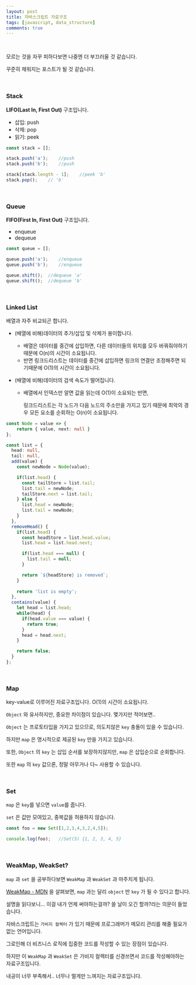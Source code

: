 ```yaml
---
layout: post
title: 자바스크립트 자료구조
tags: [javascript, data_structure]
comments: true
---
```


<br>

모르는 것을 자꾸 피하다보면 나중엔 더 부끄러울 것 같습니다.

꾸준히 채워지는 포스트가 될 것 같습니다.

<br>

### Stack

**LIFO(Last In, First Out)** 구조입니다.

- 삽입: push
- 삭제: pop
- 읽기: peek

```typescript
const stack = [];

stack.push('a');	//push
stack.push('b');	//push

stack[stack.length - 1];	//peek 'b'
stack.pop();	// 'b'
```

<br>

### Queue

**FIFO(First In, First Out)** 구조입니다.

- enqueue
- dequeue

```typescript
const queue = [];

queue.push('a');	//enqueue
queue.push('b');	//enqueue

queue.shift();	//dequeue 'a'
queue.shift();	//dequeue 'b'
```

<br>

### Linked List

배열과 자주 비교되곤 합니다.

- (배열에 비해)데이터의 추가/삽입 및 삭제가 용이합니다.

  - 배열은 데이터를 중간에 삽입하면, 다른 데이터들의 위치를 모두 바꿔줘야하기때문에 O(n)의 시간이 소요됩니다.
  - 반면 링크드리스트는 데이터를 중간에 삽입하면 링크의 연결만 조정해주면 되기때문에 O(1)의 시간이 소요됩니다.

- (배열에 비해)데이터의 검색 속도가 떨어집니다.

  - 배열에서 인덱스만 알면 값을 읽는데 O(1)이 소요되는 반면, 

    링크드리스트는 각 노드가 다음 노드의 주소만을 가지고 있기 때문에 최악의 경우 모든 요소를 순회하는 O(n)이 소요됩니다.



```typescript
const Node = value => {
    return { value, next: null }
};

const list = {
  head: null,
  tail: null,
  add(value) {
    const newNode = Node(value);

    if(list.head) {
      const tailStore = list.tail;
      list.tail = newNode;
      tailStore.next = list.tail;
    } else {
      list.head = newNode;
      list.tail = newNode;
    }
  },
  removeHead() {
    if(list.head) {
      const headStore = list.head.value;
      list.head = list.head.next;

      if(list.head === null) {
        list.tail = null;
      }

      return `${headStore} is removed`;
    }
    
    return 'list is empty';
  },
  contains(value) {
    let head = list.head;
    while(head) {
      if(head.value === value) {
        return true;
      }
      head = head.next;
    }

    return false;
  }
};
```

<br>

### Map

key-value로 이루어진 자료구조입니다.  O(1)의 시간이 소요됩니다.

`Object` 와 유사하지만, 중요한 차이점이 있습니다. 몇가지만 적어보면..

`Object` 는 프로토타입을 가지고 있으므로, 의도치않은 `key` 충돌이 있을 수 있습니다.

하지만 `map` 은 명시적으로 제공된 `key` 만을 가지고 있습니다.

또한, `Object` 의 `key` 는 삽입 순서를 보장하지않지만, `map` 은 삽입순으로 순회합니다.

또한 `map` 의 `key` 값으론, 정말 아무거나 다~ 사용할 수 있습니다.

<br>

### Set

`map` 은 `key`를 넣으면 `value`를 줍니다.

`set` 은 값만 모여있고, 중복값을 허용하지 않습니다.

```typescript
const foo = new Set([1,2,3,4,3,2,4,5]);

console.log(foo);	//Set(5) {1, 2, 3, 4, 5}
```

<br>

### WeakMap, WeakSet?

`map` 과 `set` 을 공부하다보면 `WeakMap` 과 `WeakSet` 과 마주치게 됩니다.

[WeakMap - MDN](https://developer.mozilla.org/ko/docs/Web/JavaScript/Reference/Global_Objects/WeakMap) 을 살펴보면, `map` 과는 달리 `object` 만 `key` 가 될 수 있다고 합니다.

설명을 읽다보니... 이걸 내가 언제 써야하는걸까? 쓸 날이 오긴 할까?라는 의문이 들었습니다.

자바스크립트는 `가비지 컬렉터` 가 있기 때문에 프로그래머가 메모리 관리를 해줄 필요가 없는 언어입니다.

그로인해 더 비즈니스 로직에 집중한 코드를 작성할 수 있는 장점이 있습니다.

하지만 이 `WeakMap` 과 `WeakSet` 은 가비지 컬렉터를 신경쓰면서 코드를 작성해야하는 자료구조입니다.

내공이 너무 부족해서.. 너무나 멀게만 느껴지는 자료구조입니다.